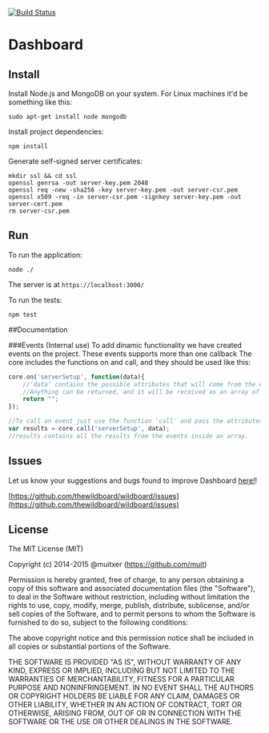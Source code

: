 [![Build Status](https://travis-ci.org/thewildboard/wildboard.svg)](https://travis-ci.org/thewildboard/wildboard)
# Dashboard

## Install

Install Node.js and MongoDB on your system. For Linux machines it'd be something like this:

    sudo apt-get install node mongodb

Install project dependencies:

    npm install

Generate self-signed server certificates:

    mkdir ssl && cd ssl
    openssl genrsa -out server-key.pem 2048
    openssl req -new -sha256 -key server-key.pem -out server-csr.pem
    openssl x509 -req -in server-csr.pem -signkey server-key.pem -out server-cert.pem
    rm server-csr.pem


## Run

To run the application:

    node ./

The server is at `https://localhost:3000/`

To run the tests:

    npm test


##Documentation

###Events (Internal use)
To add dinamic functionality we have created events on the project. These events supports more than one callback
The core includes the functions on and call, and they should be used like this:
```javascript
core.on('serverSetup', function(data){
    //'data' contains the possible attributes that will come from the event.
    //Anything can be returned, and it will be received as an array of results.
    return ""; 
});

//To call an event just use the function 'call' and pass the attributes you want.
var results = core.call('serverSetup', data);
//results contains all the results from the events inside an array.
```

## Issues

Let us know your suggestions and bugs found to improve Dashboard [here!](https://github.com/thewildboard/wildboard/issues)!

[https://github.com/thewildboard/wildboard/issues](https://github.com/thewildboard/wildboard/issues)

## License

The MIT License (MIT)

Copyright (c) 2014-2015 @muitxer (https://github.com/muit)

Permission is hereby granted, free of charge, to any person obtaining a copy
of this software and associated documentation files (the "Software"), to deal
in the Software without restriction, including without limitation the rights
to use, copy, modify, merge, publish, distribute, sublicense, and/or sell
copies of the Software, and to permit persons to whom the Software is
furnished to do so, subject to the following conditions:

The above copyright notice and this permission notice shall be included in
all copies or substantial portions of the Software.

THE SOFTWARE IS PROVIDED "AS IS", WITHOUT WARRANTY OF ANY KIND, EXPRESS OR
IMPLIED, INCLUDING BUT NOT LIMITED TO THE WARRANTIES OF MERCHANTABILITY,
FITNESS FOR A PARTICULAR PURPOSE AND NONINFRINGEMENT. IN NO EVENT SHALL THE
AUTHORS OR COPYRIGHT HOLDERS BE LIABLE FOR ANY CLAIM, DAMAGES OR OTHER
LIABILITY, WHETHER IN AN ACTION OF CONTRACT, TORT OR OTHERWISE, ARISING FROM,
OUT OF OR IN CONNECTION WITH THE SOFTWARE OR THE USE OR OTHER DEALINGS IN
THE SOFTWARE.

